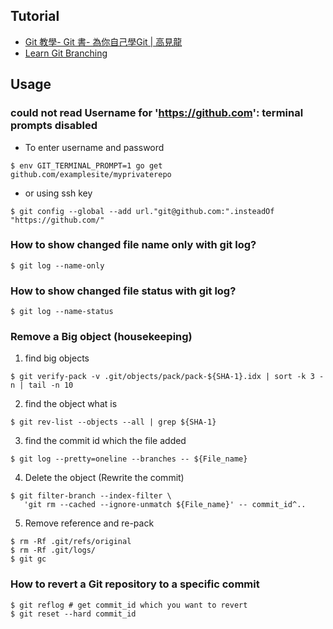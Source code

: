 ## Tutorial

* [Git 教學- Git 書- 為你自己學Git | 高見龍](https://gitbook.tw/)
* [Learn Git Branching](https://learngitbranching.js.org/)


## Usage
### could not read Username for 'https://github.com': terminal prompts disabled
* To enter username and password
```
$ env GIT_TERMINAL_PROMPT=1 go get github.com/examplesite/myprivaterepo
```

* or using ssh key
```
$ git config --global --add url."git@github.com:".insteadOf "https://github.com/"
```


### How to show changed file name only with git log?
```
$ git log --name-only 
```


### How to show changed file status with git log?
```
$ git log --name-status
```


### Remove a Big object (housekeeping)
1. find big objects

```
$ git verify-pack -v .git/objects/pack/pack-${SHA-1}.idx | sort -k 3 -n | tail -n 10
```

2. find the object what is

```
$ git rev-list --objects --all | grep ${SHA-1}
```

3. find the commit id which the file added

```
$ git log --pretty=oneline --branches -- ${File_name}
```

4. Delete the object (Rewrite the commit)

```
$ git filter-branch --index-filter \
   'git rm --cached --ignore-unmatch ${File_name}' -- commit_id^..
```

5. Remove reference and re-pack

```
$ rm -Rf .git/refs/original
$ rm -Rf .git/logs/
$ git gc
```


### How to revert a Git repository to a specific commit
```
$ git reflog # get commit_id which you want to revert
$ git reset --hard commit_id
```
